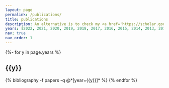 ```yaml
---
layout: page
permalink: /publications/
title: publications
description: An alternative is to check my <a href='https://scholar.google.be/citations?user=4UYi8QMAAAAJ&hl=en'>Google scholar page.</a> 
years: [2022, 2021, 2020, 2019, 2018, 2017, 2016, 2015, 2014, 2013, 2012, 2011]
nav: true
nav_order: 1
---
```

<!-- _pages/publications.md -->
<div class="publications">

{%- for y in page.years %}
  <h2 class="year">{{y}}</h2>
  {% bibliography -f papers -q @*[year={{y}}]* %}
{% endfor %}

</div>

